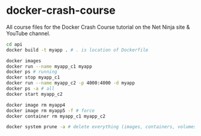 # docker-crash-course

All course files for the Docker Crash Course tutorial on the Net Ninja site &amp; YouTube channel.

```bash
cd api
docker build -t myapp . # . is location of Dockerfile
```

```bash
docker images
docker run --name myapp_c1 myapp
docker ps # running
docker stop myapp_c1
docker run --name myapp_c2 -p 4000:4000 -d myapp
docker ps -a # all
docker start myapp_c2
```

```bash
docker image rm myapp4
docker image rm myapp5 -f # force
docker container rm myapp_c1 myapp_c2
```

```bash
docker system prune -a # delete everything (images, containers, volumes)
```
